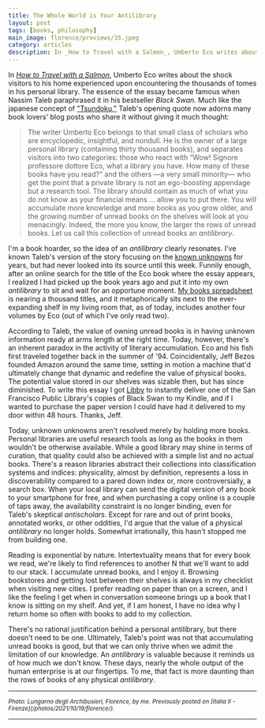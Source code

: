 ```yaml
---
title: The Whole World is Your Antilibrary
layout: post
tags: [books, philosophy]
main_image: florence/previews/35.jpeg
category: articles
description: In _How to Travel with a Salmon_, Umberto Eco writes about the shock experienced by people visiting his house upon encountering the thousands of tomes in his personal library.
---
```


In [_How to Travel with a Salmon_](https://www.google.com/books/edition/How_to_Travel_with_a_Salmon/3bytC0aZs5IC), Umberto Eco writes about the shock visitors to his home experienced upon encountering the thousands of tomes in his personal library. The essence of the essay became famous when Nassim Taleb paraphrased it in his bestseller _Black Swan_. Much like the japanese concept of ["Tsundoku,"](https://en.wikipedia.org/wiki/Tsundoku) Taleb's opening quote now adorns many book lovers' blog posts who share it without giving it much thought:

> The writer Umberto Eco belongs to that small class of scholars who are encyclopedic, insightful, and nondull. He is the owner of a large personal library (containing thirty thousand books), and separates visitors into two categories: those who react with “Wow! Signore professore dottore Eco, what a library you have. How many of these books have you read?” and the others —a very small minority— who get the point that a private library is not an ego-boosting appendage but a research tool. The library should contain as much of what you do not know as your financial means ... allow you to put there. You will accumulate more knowledge and more books as you grow older, and the growing number of unread books on the shelves will look at you menacingly. Indeed, the more you know, the larger the rows of unread books. Let us call this collection of unread books an _antilibrary_.

I'm a book hoarder, so the idea of an _antilibrary_ clearly resonates. I've known Taleb's version of the story focusing on the [known unknowns](https://en.wikipedia.org/wiki/There_are_known_knowns) for years, but had never looked into its source until this week. Funnily enough, after an online search for the title of the Eco book where the essay appears, I realized I had picked up the book years ago and put it into my own _antilibrary_ to sit and wait for an opportune moment. [My books spreadsheet](https://docs.google.com/spreadsheets/d/1VkbAVV86-HRxxl0PlCTVl_beF2GjvofUYeVyuNAAQTg/edit) is nearing a thousand titles, and it metaphorically sits next to the ever-expanding shelf in my living room that, as of today, includes another four volumes by Eco (out of which I've only read two).

According to Taleb, the value of owning unread books is in having unknown information ready at arms length at the right time. Today, however, there's an inherent paradox in the activity of literary accumulation. Eco and his fish first traveled together back in the summer of '94. Coincidentally, Jeff Bezos founded Amazon around the same time, setting in motion a machine that'd ultimately change that dynamic and redefine the value of physical books. The potential value stored in our shelves was sizable then, but has since diminished. To write this essay I got [Libby](https://www.overdrive.com/apps/libby/) to instantly deliver one of the San Francisco Public Library's copies of Black Swan to my Kindle, and if I wanted to purchase the paper version I could have had it delivered to my door within 48 hours. Thanks, Jeff.

Today, unknown unknowns aren't resolved merely by holding more books. Personal libraries are useful research tools as long as the books in them wouldn't be otherwise available. While a good library may shine in terms of curation, that quality could also be achieved with a simple list and no actual books. There's a reason libraries abstract their collections into classification systems and indices: physicality, almost by definition, represents a loss in discoverability compared to a pared down index or, more controversially, a search box. When your local library can send the digital version of any book to your smartphone for free, and when purchasing a copy online is a couple of taps away, the availability constraint is no longer binding, even for Taleb's skeptical _antischolars_. Except for rare and out of print books, annotated works, or other oddities, I'd argue that the value of a physical _antilibrary_ no longer holds. Somewhat irrationally, this hasn't stopped me from building one.

Reading is exponential by nature. Intertextuality means that for every book we read, we're likely to find references to another N that we'll want to add to our stack. I accumulate unread books, and I enjoy it. Browsing bookstores and getting lost between their shelves is always in my checklist when visiting new cities. I prefer reading on paper than on a screen, and I like the feeling I get when in conversation someone brings up a book that I know is sitting on my shelf. And yet, if I am honest, I have no idea why I return home so often with books to add to my collection.

There's no rational justification behind a personal antilibrary, but there doesn't need to be one. Ultimately, Taleb's point was not that accumulating unread books is good, but that we can only thrive when we admit the limitation of our knowledge. An _antilibrary_ is valuable because it reminds us of how much we don't know. These days, nearly the whole output of the human enterprise is at our fingertips. To me, that fact is more daunting than the rows of books of any physical _antilibrary_.

<hr>
<small><em>Photo: Lungarno degli Archibusieri, Florence, by me. Previously posted on [Italia II - Firenze](/photos/2021/10/19/florence/).</em></small>
<hr>